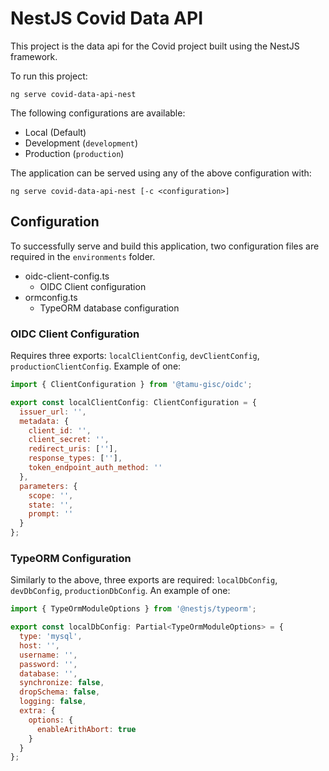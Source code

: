 # NestJS Covid Data API

This project is the data api for the Covid project built using the NestJS framework.

To run this project:

`ng serve covid-data-api-nest`

The following configurations are available:

- Local (Default)
- Development (`development`)
- Production (`production`)

The application can be served using any of the above configuration with:

`ng serve covid-data-api-nest [-c <configuration>]`

## Configuration

To successfully serve and build this application, two configuration files are required in the `environments` folder.

- oidc-client-config.ts
  - OIDC Client configuration
- ormconfig.ts
  - TypeORM database configuration

### OIDC Client Configuration

Requires three exports: `localClientConfig`, `devClientConfig`, `productionClientConfig`. Example of one:

```js
import { ClientConfiguration } from '@tamu-gisc/oidc';

export const localClientConfig: ClientConfiguration = {
  issuer_url: '',
  metadata: {
    client_id: '',
    client_secret: '',
    redirect_uris: [''],
    response_types: [''],
    token_endpoint_auth_method: ''
  },
  parameters: {
    scope: '',
    state: '',
    prompt: ''
  }
};
```

### TypeORM Configuration

Similarly to the above, three exports are required: `localDbConfig`, `devDbConfig`, `productionDbConfig`. An example of one:

```js
import { TypeOrmModuleOptions } from '@nestjs/typeorm';

export const localDbConfig: Partial<TypeOrmModuleOptions> = {
  type: 'mysql',
  host: '',
  username: '',
  password: '',
  database: '',
  synchronize: false,
  dropSchema: false,
  logging: false,
  extra: {
    options: {
      enableArithAbort: true
    }
  }
};
```
